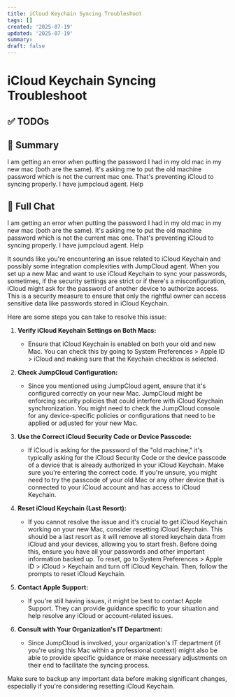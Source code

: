 ```yaml
---
title: iCloud Keychain Syncing Troubleshoot
tags: []
created: '2025-07-19'
updated: '2025-07-19'
summary:
draft: false
---
```


# iCloud Keychain Syncing Troubleshoot

## ✅ TODOs


## 📌 Summary
I am getting an error when putting the password I had in my old mac in my new mac (both are the same). It's asking me to put the old machine password which is not the current mac one. That's preventing iCloud to syncing properly. I have jumpcloud agent. Help

## 🧠 Full Chat


I am getting an error when putting the password I had in my old mac in my new mac (both are the same). It's asking me to put the old machine password which is not the current mac one. That's preventing iCloud to syncing properly. I have jumpcloud agent. Help

It sounds like you're encountering an issue related to iCloud Keychain and possibly some integration complexities with JumpCloud agent. When you set up a new Mac and want to use iCloud Keychain to sync your passwords, sometimes, if the security settings are strict or if there's a misconfiguration, iCloud might ask for the password of another device to authorize access. This is a security measure to ensure that only the rightful owner can access sensitive data like passwords stored in iCloud Keychain. 

Here are some steps you can take to resolve this issue:

1. **Verify iCloud Keychain Settings on Both Macs:**
   - Ensure that iCloud Keychain is enabled on both your old and new Mac. You can check this by going to System Preferences > Apple ID > iCloud and making sure that the Keychain checkbox is selected.

2. **Check JumpCloud Configuration:**
   - Since you mentioned using JumpCloud agent, ensure that it's configured correctly on your new Mac. JumpCloud might be enforcing security policies that could interfere with iCloud Keychain synchronization. You might need to check the JumpCloud console for any device-specific policies or configurations that need to be applied or adjusted for your new Mac.

3. **Use the Correct iCloud Security Code or Device Passcode:**
   - If iCloud is asking for the password of the "old machine," it's typically asking for the iCloud Security Code or the device passcode of a device that is already authorized in your iCloud Keychain. Make sure you're entering the correct code. If you're unsure, you might need to try the passcode of your old Mac or any other device that is connected to your iCloud account and has access to iCloud Keychain.

4. **Reset iCloud Keychain (Last Resort):**
   - If you cannot resolve the issue and it's crucial to get iCloud Keychain working on your new Mac, consider resetting iCloud Keychain. This should be a last resort as it will remove all stored keychain data from iCloud and your devices, allowing you to start fresh. Before doing this, ensure you have all your passwords and other important information backed up. To reset, go to System Preferences > Apple ID > iCloud > Keychain and turn off iCloud Keychain. Then, follow the prompts to reset iCloud Keychain.

5. **Contact Apple Support:**
   - If you're still having issues, it might be best to contact Apple Support. They can provide guidance specific to your situation and help resolve any iCloud or account-related issues.

6. **Consult with Your Organization's IT Department:**
   - Since JumpCloud is involved, your organization's IT department (if you're using this Mac within a professional context) might also be able to provide specific guidance or make necessary adjustments on their end to facilitate the syncing process.

Make sure to backup any important data before making significant changes, especially if you're considering resetting iCloud Keychain.
